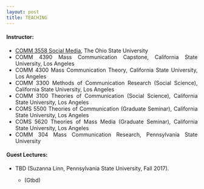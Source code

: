 ```yaml
---
layout: post
title: TEACHING
---
```


<h4> Instructor: </h4>

<ul align='justify'>
  <li><a href = "https://comm.osu.edu/courses/comm-3558">COMM 3558 Social Media</a>, The Ohio State University </li>
  <li>COMM 4390 Mass Communication Capstone, California State University, Los Angeles </li>
  <li>COMM 4300 Mass Communication Theory, California State University, Los Angeles </li>
  <li>COMM 3300 Methods of Communication Research (Social Science), California State University, Los Angeles </li>
  <li>COMM 3100 Theories of Communication (Social Science), California State University, Los Angeles </li>
  <li>COMS 5500 Theories of Communication (Graduate Seminar), California State University, Los Angeles </li>
  <li>COMS 5620 Theories of Mass Media (Graduate Seminar), California State University, Los Angeles </li>
  <li>COMM 304 Mass Communication Research, Pennsylvania State University </li>
</ul>

<h4> Guest Lectures: </h4>

<ul align='justify'>
  <li>TBD (Suzanna Linn, Pennsylvania State University, Fall 2017). </li>
    <ul align='justify'>
      <li>(Gtbd)</li>
    </ul>
</ul>
